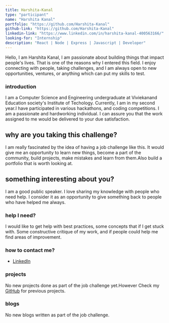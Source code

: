 ```yaml
---
title: Harshita-Kanal
type: "participant"
name: "Harshita Kanal"
portfolio: "https://github.com/Harshita-Kanal"
github-link: "https://github.com/Harshita-Kanal"
linkedin-link: "https://www.linkedin.com/in/harshita-kanal-400563166/"
looking-for: "Internship"
description: "React | Node | Express | Javascript | Developer"
---
```


Hello, I am Harshita Kanal, I am passionate about building things that impact people's lives. That is one of the reasons why I entered this field. I enjoy connecting with people, taking challenges, and I am always open to new opportunities, ventures, or anything which can put my skills to test.

### introduction

I am a Computer Science and Engineering undergraduate at Viviekanand Education society's Institute of Techology. Currently, I am in my second year.I have participated in various hackathons, and coding competitions. I am a passionate and hardworking individual. I can assure you that the work assigned to me would be delivered to your due satisfaction. 

## why are you taking this challenge?

I am really fascinated by the idea of having a job challenge like this.
It would give me an opportunity to learn new things, become a part of the community, build projects, make mistakes and learn from them.Also build a portfolio that is worth looking at.

## something interesting about you?

I am a good public speaker. I love sharing my knowledge with people who need help. I consider it as an opportunity to give something back to people who have helped me always.

### help I need?

I would like to get help with best practices, some concepts that if I get stuck with. Some constructive critique of my work, and if people could help me find areas of improvement.

### how to contact me?


- [LinkedIn](https://www.linkedin.com/in/harshita-kanal-400563166/)

### projects

No new projects done as part of the job challenge yet.However Check my [GitHub](https://github.com/Harshita-Kanal) for previous projects.


### blogs

No new blogs written as part of the job challenge.
